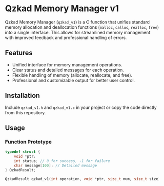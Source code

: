 # Qzkad Memory Manager v1

Qzkad Memory Manager (`qzkad_v1`) is a C function that unifies standard memory allocation and deallocation functions (`malloc`, `calloc`, `realloc`, `free`) into a single interface. This allows for streamlined memory management with improved feedback and professional handling of errors.

## Features

- Unified interface for memory management operations.
- Clear status and detailed messages for each operation.
- Flexible handling of memory (allocate, reallocate, and free).
- Professional and customizable output for better user control.

## Installation

Include `qzkad_v1.h` and `qzkad_v1.c` in your project or copy the code directly from this repository.

## Usage

### Function Prototype

```c
typedef struct {
    void *ptr;
    int status; // 0 for success, -1 for failure
    char message[100]; // Detailed message
} QzkadResult;

QzkadResult qzkad_v1(int operation, void *ptr, size_t num, size_t size);

